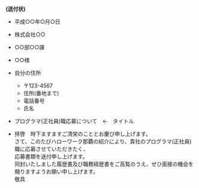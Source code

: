 **(送付状)**


* 平成○○年○月○日
* 株式会社○○
* ○○部○○課
* ○○様

* 自分の住所
  * 〒123-4567
  * 住所(番地まで)
  * 電話番号
  * 氏名
  
* プログラマ(正社員)職応募について　←　タイトル

* 拝啓　時下ますますご清栄のこととお慶び申し上げます。</br>
さて、このたびハローワーク那覇の紹介により、貴社のプログラマ(正社員)職に応募させていただきたく、</br>
応募書類を送付申し上げます。</br>
同封いたしました履歴書及び職務経歴書をご高覧のうえ、ぜひ面接の機会を賜りますようお願い申し上げます。</br>
敬具
